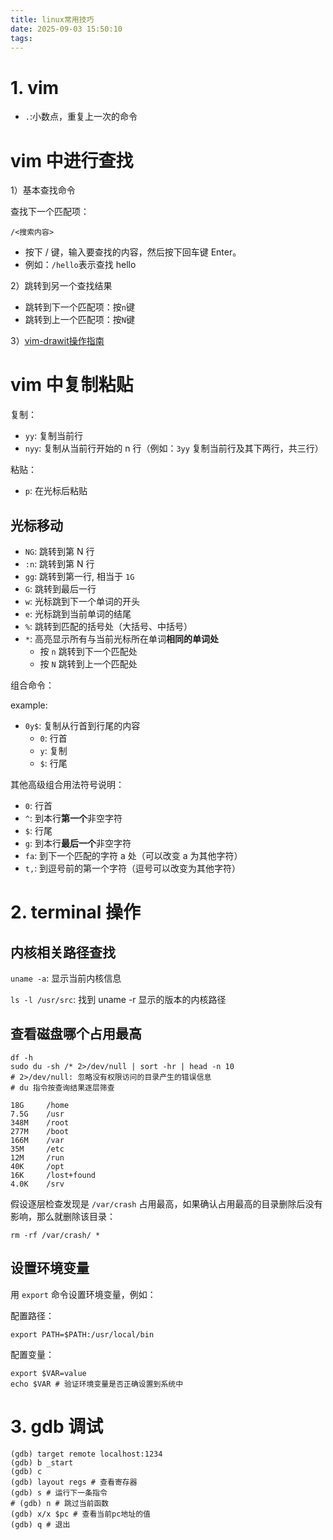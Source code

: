 ```yaml
---
title: linux常用技巧
date: 2025-09-03 15:50:10
tags:
---
```


# 1. vim

- `.`:小数点，重复上一次的命令

# vim 中进行查找

1）基本查找命令

查找下一个匹配项：

```
/<搜索内容>
```
- 按下 / 键，输入要查找的内容，然后按下回车键 Enter。
- 例如：`/hello`表示查找  hello

2）跳转到另一个查找结果

- 跳转到下一个匹配项：按`n`键
- 跳转到上一个匹配项：按`N`键

3）[vim-drawit操作指南](https://www.cnblogs.com/imzhi/p/vim-drawit.html)

# vim 中复制粘贴

复制：

- `yy`: 复制当前行
- `nyy`: 复制从当前行开始的 n 行（例如：`3yy` 复制当前行及其下两行，共三行）

粘贴：

- `p`: 在光标后粘贴

## 光标移动

- `NG`: 跳转到第 N 行
- `:n`: 跳转到第 N 行
- `gg`: 跳转到第一行, 相当于 `1G`
- `G`: 跳转到最后一行
- `w`: 光标跳到下一个单词的开头
- `e`: 光标跳到当前单词的结尾
- `%`: 跳转到匹配的括号处（大括号、中括号）
- `*`: 高亮显示所有与当前光标所在单词**相同的单词处**
  - 按 `n` 跳转到下一个匹配处
  - 按 `N` 跳转到上一个匹配处

组合命令：

<start position> <end position> <command>

example:

- `0y$`: 复制从行首到行尾的内容
  - `0`: 行首
  - `y`: 复制
  - `$`: 行尾

其他高级组合用法符号说明：

- `0`: 行首
- `^`: 到本行**第一个**非空字符
- `$`: 行尾
- `g`: 到本行**最后一个**非空字符
- `fa`: 到下一个匹配的字符 a 处（可以改变 a 为其他字符）
- `t,`: 到逗号前的第一个字符（逗号可以改变为其他字符）

# 2. terminal 操作

## 内核相关路径查找

`uname -a`: 显示当前内核信息

`ls -l /usr/src`: 找到 uname -r 显示的版本的内核路径

## 查看磁盘哪个占用最高

```shell
df -h
sudo du -sh /* 2>/dev/null | sort -hr | head -n 10
# 2>/dev/null: 忽略没有权限访问的目录产生的错误信息
# du 指令按查询结果逐层筛查
```

```
18G     /home
7.5G    /usr
348M    /root
277M    /boot
166M    /var
35M     /etc
12M     /run
40K     /opt
16K     /lost+found
4.0K    /srv
```

假设逐层检查发现是 `/var/crash` 占用最高，如果确认占用最高的目录删除后没有影响，那么就删除该目录：

```shell
rm -rf /var/crash/ *
```

## 设置环境变量

用 `export` 命令设置环境变量，例如：

配置路径：

```shell
export PATH=$PATH:/usr/local/bin
```

配置变量：

```shell
export $VAR=value
echo $VAR # 验证环境变量是否正确设置到系统中
```


# 3. gdb 调试

```shell
(gdb) target remote localhost:1234
(gdb) b _start
(gdb) c
(gdb) layout regs # 查看寄存器
(gdb) s # 运行下一条指令
# (gdb) n # 跳过当前函数
(gdb) x/x $pc # 查看当前pc地址的值
(gdb) q # 退出
```